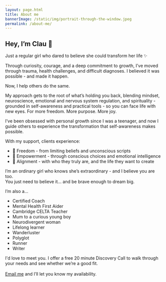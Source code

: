 ```yaml
---
layout: page.html
title: About me
bannerImage: /static/img/portrait-through-the-window.jpeg
permalink: /about-me/
---
```

## Hey, I’m Clau 👋

Just a regular girl who dared to believe she could transform her life ✨

Through curiosity, courage, and a deep commitment to growth, I’ve moved through trauma, health challenges, and difficult diagnoses. I believed it was possible - and made it happen.

Now, I help others do the same.

My approach gets to the root of what’s holding you back, blending mindset, neuroscience, emotional and nervous system regulation, and spirituality - grounded in self-awareness and practical tools - so you can face life with new eyes. For more freedom. More purpose. More joy.

I’ve been obsessed with personal growth since I was a teenager, and now I guide others to experience the transformation that self-awareness makes possible.

With my support, clients experience:

* 🧠 Freedom - from limiting beliefs and unconscious scripts
* 💪 Empowerment - through conscious choices and emotional intelligence
* 🌿 Alignment - with who they truly are, and the life they want to create

I’m an ordinary girl who knows she’s extraordinary - and I believe you are too.\
You just need to believe it... and be brave enough to dream big.

I’m also a…

* Certified Coach
* Mental Health First Aider
* Cambridge CELTA Teacher
* Mum to a curious young boy
* Neurodivergent woman
* Lifelong learner
* Wanderluster
* Polyglot
* Runner
* Writer

I'd love to meet you. I offer a free 20 minute Discovery Call to walk through your needs and see whether we’re a good fit. \
\
[Email me](mailto:hello@claudiadecarlo.com) and I’ll let you know my availability.
